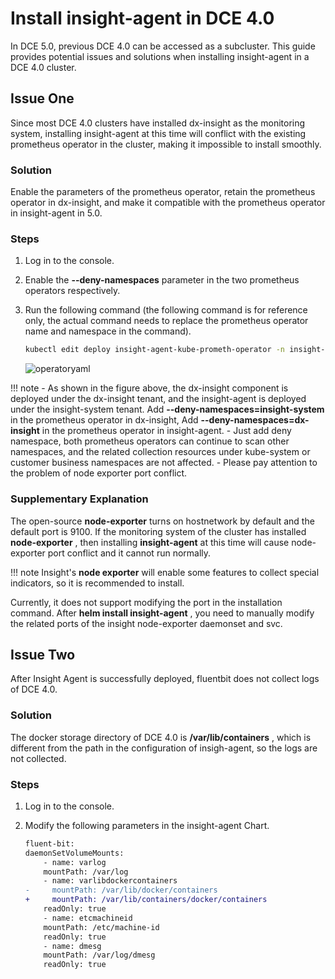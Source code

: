 # Install insight-agent in DCE 4.0

In DCE 5.0, previous DCE 4.0 can be accessed as a subcluster. This guide provides potential issues and solutions when installing insight-agent in a DCE 4.0 cluster.

## Issue One

Since most DCE 4.0 clusters have installed dx-insight as the monitoring system, installing insight-agent at this time will conflict with the existing prometheus operator in the cluster, making it impossible to install smoothly.

### Solution

Enable the parameters of the prometheus operator, retain the prometheus operator in dx-insight, and make it compatible with the prometheus operator in insight-agent in 5.0.

### Steps

1. Log in to the console.
2. Enable the __--deny-namespaces__ parameter in the two prometheus operators respectively.
3. Run the following command (the following command is for reference only, the actual command needs to replace the prometheus operator name and namespace in the command).

    ```bash
    kubectl edit deploy insight-agent-kube-prometh-operator -n insight-system
    ```

    ![operatoryaml](https://docs.daocloud.io/daocloud-docs-images/docs/insight/images/promerator.png)

!!! note
    - As shown in the figure above, the dx-insight component is deployed under the dx-insight tenant, and the insight-agent is deployed under the insight-system tenant.
      Add __--deny-namespaces=insight-system__ in the prometheus operator in dx-insight,
      Add __--deny-namespaces=dx-insight__ in the prometheus operator in insight-agent.
    - Just add deny namespace, both prometheus operators can continue to scan other namespaces, and the related collection resources under kube-system or customer business namespaces are not affected.
    - Please pay attention to the problem of node exporter port conflict.

### Supplementary Explanation

The open-source __node-exporter__ turns on hostnetwork by default and the default port is 9100.
If the monitoring system of the cluster has installed __node-exporter__ , then installing __insight-agent__ at this time will cause node-exporter port conflict and it cannot run normally.

!!! note
    Insight's __node exporter__ will enable some features to collect special indicators, so it is recommended to install.

Currently, it does not support modifying the port in the installation command. After __helm install insight-agent__ , you need to manually modify the related ports of the insight node-exporter daemonset and svc.

## Issue Two

After Insight Agent is successfully deployed, fluentbit does not collect logs of DCE 4.0.

### Solution

The docker storage directory of DCE 4.0 is __/var/lib/containers__ , which is different from the path in the configuration of insigh-agent, so the logs are not collected.

### Steps

1. Log in to the console.
2. Modify the following parameters in the insight-agent Chart.

    ```diff
    fluent-bit:
    daemonSetVolumeMounts:
        - name: varlog
        mountPath: /var/log
        - name: varlibdockercontainers
    -     mountPath: /var/lib/docker/containers
    +     mountPath: /var/lib/containers/docker/containers
        readOnly: true
        - name: etcmachineid
        mountPath: /etc/machine-id
        readOnly: true
        - name: dmesg
        mountPath: /var/log/dmesg
        readOnly: true
    ```
